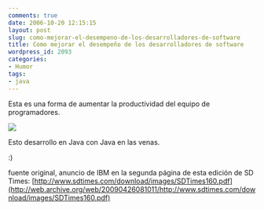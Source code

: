 ```yaml
---
comments: true
date: 2006-10-20 12:15:15
layout: post
slug: como-mejorar-el-desempeno-de-los-desarrolladores-de-software
title: Como mejorar el desempeño de los desarrolladores de software
wordpress_id: 2093
categories:
- Humor
tags:
- java
---
```


Esta es una forma de aumentar la productividad del equipo de programadores.

[![](http://www.lnds.net/blog/wp-content/uploads/2011/07/cafe_a_la_vena-300x142.jpg)](http://www.lnds.net/blog/wp-content/uploads/2011/07/cafe_a_la_vena.jpg)

Esto desarrollo en Java con Java en las venas.

:)

fuente original, anuncio de IBM en la segunda página de esta edición de SD Times: [http://www.sdtimes.com/download/images/SDTimes160.pdf](http://web.archive.org/web/20090426081011/http://www.sdtimes.com/download/images/SDTimes160.pdf)


